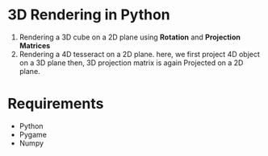# 3D Rendering in Python

1. Rendering a 3D cube on a 2D plane using **Rotation** and **Projection Matrices**
2. Rendering a 4D tesseract on a 2D plane. here, we first project 4D object on a 3D plane then, 3D projection matrix is again Projected on a 2D plane.

# Requirements
* Python
* Pygame
* Numpy
